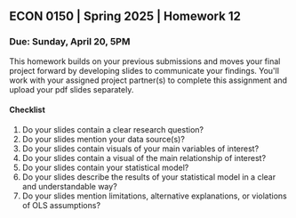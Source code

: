 ## ECON 0150 | Spring 2025 | Homework 12

### Due: Sunday, April 20, 5PM

This homework builds on your previous submissions and moves your final project forward by developing slides to communicate your findings. You'll work with your assigned project partner(s) to complete this assignment and upload your pdf slides separately.



#### Checklist

1. Do your slides contain a clear research question?
2. Do your slides mention your data source(s)?
3. Do your slides contain visuals of your main variables of interest?
4. Do your slides contain a visual of the main relationship of interest?
5. Do your slides contain your statistical model?
6. Do your slides describe the results of your statistical model in a clear and understandable way?
7. Do your slides mention limitations, alternative explanations, or violations of OLS assumptions?
